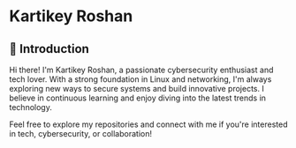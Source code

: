 # Kartikey Roshan

## 👋 Introduction
Hi there! I'm Kartikey Roshan, a passionate cybersecurity enthusiast and tech lover. With a strong foundation in Linux and networking, I'm always exploring new ways to secure systems and build innovative projects. I believe in continuous learning and enjoy diving into the latest trends in technology.

Feel free to explore my repositories and connect with me if you're interested in tech, cybersecurity, or collaboration!
